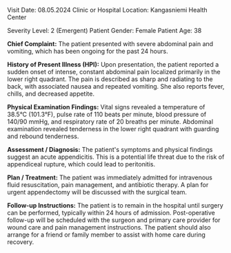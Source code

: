  Visit Date: 08.05.2024
Clinic or Hospital Location: Kangasniemi Health Center

Severity Level: 2 (Emergent)
Patient Gender: Female
Patient Age: 38

**Chief Complaint:**
The patient presented with severe abdominal pain and vomiting, which has been ongoing for the past 24 hours.

**History of Present Illness (HPI):**
Upon presentation, the patient reported a sudden onset of intense, constant abdominal pain localized primarily in the lower right quadrant. The pain is described as sharp and radiating to the back, with associated nausea and repeated vomiting. She also reports fever, chills, and decreased appetite.

**Physical Examination Findings:**
Vital signs revealed a temperature of 38.5°C (101.3°F), pulse rate of 110 beats per minute, blood pressure of 140/90 mmHg, and respiratory rate of 20 breaths per minute. Abdominal examination revealed tenderness in the lower right quadrant with guarding and rebound tenderness.

**Assessment / Diagnosis:**
The patient's symptoms and physical findings suggest an acute appendicitis. This is a potential life threat due to the risk of appendiceal rupture, which could lead to peritonitis.

**Plan / Treatment:**
The patient was immediately admitted for intravenous fluid resuscitation, pain management, and antibiotic therapy. A plan for urgent appendectomy will be discussed with the surgical team.

**Follow-up Instructions:**
The patient is to remain in the hospital until surgery can be performed, typically within 24 hours of admission. Post-operative follow-up will be scheduled with the surgeon and primary care provider for wound care and pain management instructions. The patient should also arrange for a friend or family member to assist with home care during recovery.